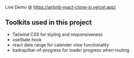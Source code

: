 Live Demo @ https://airbnb-react-clone-xi.vercel.app/

## Toolkits used in this project

- Tailwind CSS for styling and responsiveness
- useState hook
- react date range for calender view functionality
- badrap/bar-of-progress for loader progress when routing
